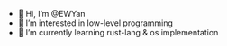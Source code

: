 - 👋 Hi, I’m @EWYan
- 👀 I’m interested in low-level programming
- 🌱 I’m currently learning rust-lang & os implementation

<!---
EWYan/EWYan is a ✨ special ✨ repository because its `README.md` (this file) appears on your GitHub profile.
You can click the Preview link to take a look at your changes.
--->
